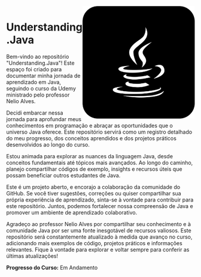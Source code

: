 <img src="imagens/java.png" align="right" width="300">

# Understanding.Java

<p>Bem-vindo ao repositório "Understanding.Java"! Este espaço foi criado para documentar minha jornada de aprendizado em Java, seguindo o curso da Udemy ministrado pelo professor Nelio Alves.</p>

<p>Decidi embarcar nessa jornada para aprofundar meus conhecimentos em programação e abraçar as oportunidades que o universo Java oferece. Este repositório servirá como um registro detalhado do meu progresso, dos conceitos aprendidos e dos projetos práticos desenvolvidos ao longo do curso.</p>

<p>Estou animada para explorar as nuances da linguagem Java, desde conceitos fundamentais até tópicos mais avançados. Ao longo do caminho, planejo compartilhar códigos de exemplo, insights e recursos úteis que possam beneficiar outros estudantes de Java.</p>

<p>Este é um projeto aberto, e encorajo a colaboração da comunidade do GitHub. Se você tiver sugestões, correções ou quiser compartilhar sua própria experiência de aprendizado, sinta-se à vontade para contribuir para este repositório. Juntos, podemos fortalecer nossa compreensão de Java e promover um ambiente de aprendizado colaborativo.</p>

<p>Agradeço ao professor Nelio Alves por compartilhar seu conhecimento e à comunidade Java por ser uma fonte inesgotável de recursos valiosos. Este repositório será constantemente atualizado à medida que avanço no curso, adicionando mais exemplos de código, projetos práticos e informações relevantes. Fique à vontade para explorar e voltar sempre para conferir as últimas atualizações!</p>


<p><strong>Progresso do Curso:</strong> Em Andamento</p>